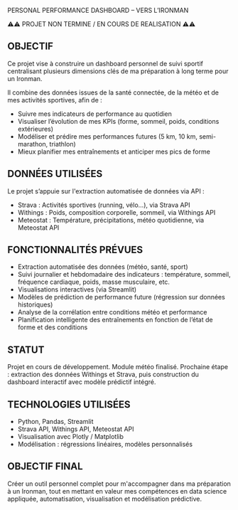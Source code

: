 PERSONAL PERFORMANCE DASHBOARD – VERS L’IRONMAN

⚠️⚠️ PROJET NON TERMINE / EN COURS DE REALISATION ⚠️⚠️

OBJECTIF
--------
Ce projet vise à construire un dashboard personnel de suivi sportif centralisant plusieurs dimensions clés de ma préparation à long terme pour un Ironman.

Il combine des données issues de la santé connectée, de la météo et de mes activités sportives, afin de :

- Suivre mes indicateurs de performance au quotidien
- Visualiser l’évolution de mes KPIs (forme, sommeil, poids, conditions extérieures)
- Modéliser et prédire mes performances futures (5 km, 10 km, semi-marathon, triathlon)
- Mieux planifier mes entraînements et anticiper mes pics de forme

DONNÉES UTILISÉES
-----------------
Le projet s’appuie sur l'extraction automatisée de données via API :

- Strava : Activités sportives (running, vélo…), via Strava API
- Withings : Poids, composition corporelle, sommeil, via Withings API
- Meteostat : Température, précipitations, météo quotidienne, via Meteostat API

FONCTIONNALITÉS PRÉVUES
------------------------
- Extraction automatisée des données (météo, santé, sport)
- Suivi journalier et hebdomadaire des indicateurs : température, sommeil, fréquence cardiaque, poids, masse musculaire, etc.
- Visualisations interactives (via Streamlit)
- Modèles de prédiction de performance future (régression sur données historiques)
- Analyse de la corrélation entre conditions météo et performance
- Planification intelligente des entraînements en fonction de l’état de forme et des conditions

STATUT
------
Projet en cours de développement.
Module météo finalisé.
Prochaine étape : extraction des données Withings et Strava, puis construction du dashboard interactif avec modèle prédictif intégré.

TECHNOLOGIES UTILISÉES
-----------------------
- Python, Pandas, Streamlit
- Strava API, Withings API, Meteostat API
- Visualisation avec Plotly / Matplotlib
- Modélisation : régressions linéaires, modèles personnalisés

OBJECTIF FINAL
--------------
Créer un outil personnel complet pour m'accompagner dans ma préparation à un Ironman, tout en mettant en valeur mes compétences en data science appliquée, automatisation, visualisation et modélisation prédictive.
